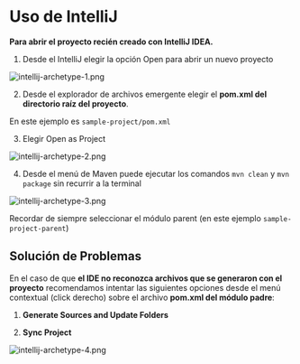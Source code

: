 # Uso de IntelliJ

**Para abrir el proyecto recién creado con IntelliJ IDEA.**

1. Desde el IntelliJ elegir la opción <shortcut>Open</shortcut> para abrir un nuevo proyecto

![intellij-archetype-1.png](intellij-archetype-1.png)

2. Desde el explorador de archivos emergente elegir el **pom.xml del directorio raíz del proyecto**.

En este ejemplo es <code>sample-project/pom.xml</code>

3. Elegir <shortcut>Open as Project</shortcut>

![intellij-archetype-2.png](intellij-archetype-2.png)

4. Desde el menú de <shortcut>Maven</shortcut> puede ejecutar los comandos <code>mvn clean</code> y
<code>mvn package</code> sin recurrir a la terminal

![intellij-archetype-3.png](intellij-archetype-3.png)

<tip>

Recordar de siempre seleccionar el módulo parent
(en este ejemplo <code>sample-project-parent</code>)

</tip>

## Solución de Problemas

<tip>

En el caso de que **el IDE no reconozca archivos que se generaron con el proyecto** recomendamos intentar
las siguientes opciones desde el menú contextual (click derecho) sobre el archivo **pom.xml del módulo padre**:

1. **Generate Sources and Update Folders**

2. **Sync Project**

![intellij-archetype-4.png](intellij-archetype-4.png)

</tip>
